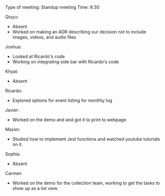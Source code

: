 Type of meeting: Standup meeting
Time: 6:30

Qiuyu:
- Absent
- Worked on making an ADR describing our decision not to include images, videos, and audio files

Joshua:
- Looked at Ricardo's code
- Working on integrating side bar with Ricardo's code

Khyat:
- Absent

Ricardo:
- Explored options for event listing for monthly log

Javier:
- Worked on the demo and and got it to print to webpage

Maxim:
- Studied how to implement Jest functions and watched youtube tutorials on it.

Sophia:
- Absent

Carmen
- Worked on the demo for the collection team, working to get the tasks to show up as a list view

